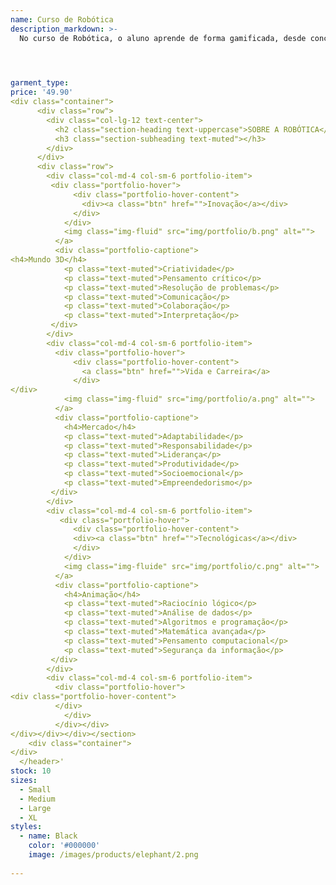 ```yaml
---
name: Curso de Robótica
description_markdown: >-
  No curso de Robótica, o aluno aprende de forma gamificada, desde conceitos básicos da elétrica, eletrônica e da programação, até a construção de projetos robóticos, utilizando componentes eletrônicos.



  
garment_type:
price: '49.90'
<div class="container">
      <div class="row">
        <div class="col-lg-12 text-center">
          <h2 class="section-heading text-uppercase">SOBRE A ROBÓTICA</h2>
          <h3 class="section-subheading text-muted"></h3>
        </div>
      </div>
      <div class="row">
        <div class="col-md-4 col-sm-6 portfolio-item">
         <div class="portfolio-hover">
              <div class="portfolio-hover-content">
                <div><a class="btn" href="">Inovação</a></div>
              </div>
            </div>
            <img class="img-fluid" src="img/portfolio/b.png" alt="">
          </a>
          <div class="portfolio-captione">
<h4>Mundo 3D</h4>
            <p class="text-muted">Criatividade</p>
            <p class="text-muted">Pensamento crítico</p>
            <p class="text-muted">Resolução de problemas</p>
            <p class="text-muted">Comunicação</p>
            <p class="text-muted">Colaboração</p>
            <p class="text-muted">Interpretação</p>
         </div>
        </div>
        <div class="col-md-4 col-sm-6 portfolio-item">
          <div class="portfolio-hover">
              <div class="portfolio-hover-content">
                <a class="btn" href="">Vida e Carreira</a>
              </div>
</div>
            <img class="img-fluid" src="img/portfolio/a.png" alt="">
          </a>
          <div class="portfolio-captione">
            <h4>Mercado</h4>
            <p class="text-muted">Adaptabilidade</p>
            <p class="text-muted">Responsabilidade</p>
            <p class="text-muted">Liderança</p>
            <p class="text-muted">Produtividade</p>
            <p class="text-muted">Socioemocional</p>
            <p class="text-muted">Empreendedorismo</p>
         </div>
        </div>
        <div class="col-md-4 col-sm-6 portfolio-item">
           <div class="portfolio-hover">
              <div class="portfolio-hover-content">
              <div><a class="btn" href="">Tecnológicas</a></div>
              </div>
            </div>
            <img class="img-fluide" src="img/portfolio/c.png" alt="">
          </a>
          <div class="portfolio-captione">
            <h4>Animação</h4>
            <p class="text-muted">Raciocínio lógico</p>
            <p class="text-muted">Análise de dados</p>
            <p class="text-muted">Algoritmos e programação</p>
            <p class="text-muted">Matemática avançada</p>
            <p class="text-muted">Pensamento computacional</p>
            <p class="text-muted">Segurança da informação</p>
         </div>
        </div>
        <div class="col-md-4 col-sm-6 portfolio-item">
          <div class="portfolio-hover">
<div class="portfolio-hover-content">
          </div>
            </div>
          </div></div>
</div></div></div></section>
    <div class="container">
</div>
  </header>'
stock: 10
sizes:
  - Small
  - Medium
  - Large
  - XL
styles:
  - name: Black
    color: '#000000'
    image: /images/products/elephant/2.png
  
---
```

